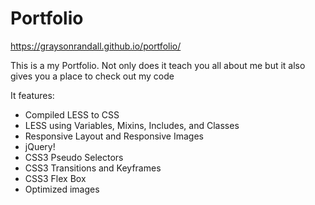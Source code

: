 # Portfolio

https://graysonrandall.github.io/portfolio/

This is a my Portfolio. Not only does it teach you all about me but it also gives you a place to check out my code

It features:
  - Compiled LESS to CSS
  - LESS using Variables, Mixins, Includes, and Classes
  - Responsive Layout and Responsive Images
  - jQuery!
  - CSS3 Pseudo Selectors
  - CSS3 Transitions and Keyframes
  - CSS3 Flex Box
  - Optimized images
